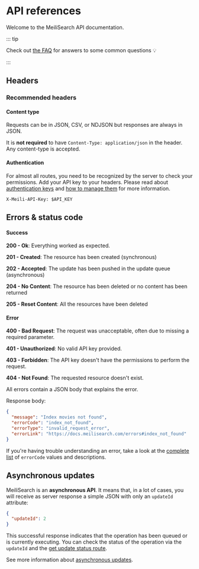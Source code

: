 # API references

Welcome to the MeiliSearch API documentation.

::: tip

Check out [the FAQ](/resources/faq.md) for answers to some common questions 💡

:::

## Headers

### Recommended headers

#### Content type

 Requests can be in JSON, CSV, or NDJSON but responses are always in JSON.

It is **not required** to have `Content-Type: application/json` in the header. Any content-type is accepted.

#### Authentication

For almost all routes, you need to be recognized by the server to check your permissions. Add your API key to your headers.
Please read about [authentication keys](/reference/features/authentication.md) and [how to manage them](/reference/api/keys.md) for more information.

`X-Meili-API-Key: $API_KEY`

## Errors & status code

#### Success

**200 - Ok**: Everything worked as expected.

**201 - Created**: The resource has been created (synchronous)

**202 - Accepted**: The update has been pushed in the update queue (asynchronous)

**204 - No Content**: The resource has been deleted or no content has been returned

**205 - Reset Content**: All the resources have been deleted

#### Error

**400 - Bad Request**: The request was unacceptable, often due to missing a required parameter.

**401 - Unauthorized**: No valid API key provided.

**403 - Forbidden**: The API key doesn't have the permissions to perform the request.

**404 - Not Found**: The requested resource doesn't exist.

All errors contain a JSON body that explains the error.

Response body:

```json
{
  "message": "Index movies not found",
  "errorCode": "index_not_found",
  "errorType": "invalid_request_error",
  "errorLink": "https://docs.meilisearch.com/errors#index_not_found"
}
```

If you're having trouble understanding an error, take a look at the [complete list](https://docs.meilisearch.com/errors) of `errorCode` values and descriptions.

## Asynchronous updates

MeiliSearch is an **asynchronous API**. It means that, in a lot of cases, you will receive as server response a simple JSON with only an `updateId` attribute:

```json
{
  "updateId": 2
}
```

This successful response indicates that the operation has been queued or is currently executing.
You can check the status of the operation via the `updateId` and the [get update status route](/reference/api/updates.md).

See more information about [asynchronous updates](/learn/advanced/asynchronous_updates.md).
